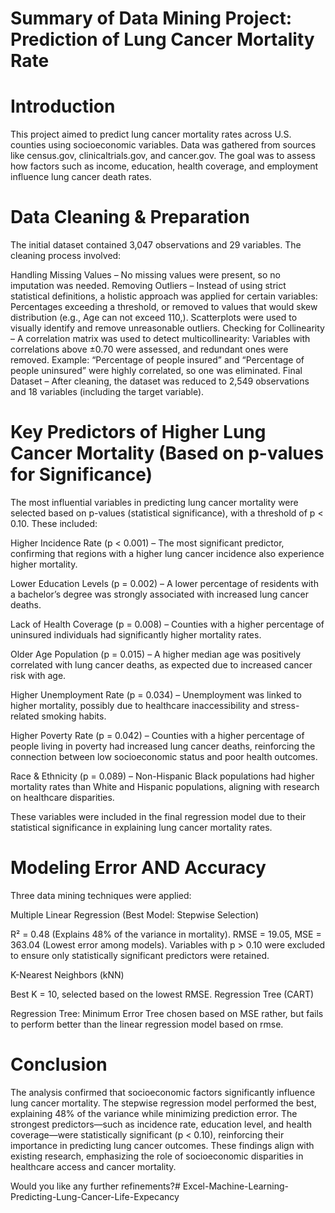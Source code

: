 # Summary of Data Mining Project: Prediction of Lung Cancer Mortality Rate
# Introduction
This project aimed to predict lung cancer mortality rates across U.S. counties using socioeconomic variables. Data was gathered from sources like census.gov, clinicaltrials.gov, and cancer.gov. The goal was to assess how factors such as income, education, health coverage, and employment influence lung cancer death rates.

# Data Cleaning & Preparation
The initial dataset contained 3,047 observations and 29 variables. The cleaning process involved:

Handling Missing Values – No missing values were present, so no imputation was needed.
Removing Outliers – Instead of using strict statistical definitions, a holistic approach was applied for certain variables:
Percentages exceeding a threshold, or removed to values that would skew distribution (e.g., Age can not exceed 110,).
Scatterplots were used to visually identify and remove unreasonable outliers.
Checking for Collinearity – A correlation matrix was used to detect multicollinearity:
Variables with correlations above ±0.70 were assessed, and redundant ones were removed.
Example: “Percentage of people insured” and “Percentage of people uninsured” were highly correlated, so one was eliminated.
Final Dataset – After cleaning, the dataset was reduced to 2,549 observations and 18 variables (including the target variable).

# Key Predictors of Higher Lung Cancer Mortality (Based on p-values for Significance)
The most influential variables in predicting lung cancer mortality were selected based on p-values (statistical significance), with a threshold of p < 0.10. These included:

Higher Incidence Rate (p < 0.001) – The most significant predictor, confirming that regions with a higher lung cancer incidence also experience higher mortality.

Lower Education Levels (p = 0.002) – A lower percentage of residents with a bachelor’s degree was strongly associated with increased lung cancer deaths.

Lack of Health Coverage (p = 0.008) – Counties with a higher percentage of uninsured individuals had significantly higher mortality rates.

Older Age Population (p = 0.015) – A higher median age was positively correlated with lung cancer deaths, as expected due to increased cancer risk with age.

Higher Unemployment Rate (p = 0.034) – Unemployment was linked to higher mortality, possibly due to healthcare inaccessibility and stress-related smoking habits.

Higher Poverty Rate (p = 0.042) – Counties with a higher percentage of people living in poverty had increased lung cancer deaths, reinforcing the connection between low socioeconomic status and poor health outcomes.

Race & Ethnicity (p = 0.089) – Non-Hispanic Black populations had higher mortality rates than White and Hispanic populations, aligning with research on healthcare disparities.

These variables were included in the final regression model due to their statistical significance in explaining lung cancer mortality rates.

# Modeling Error AND Accuracy
Three data mining techniques were applied:

Multiple Linear Regression (Best Model: Stepwise Selection)

R² = 0.48 (Explains 48% of the variance in mortality).
RMSE = 19.05, MSE = 363.04 (Lowest error among models).
Variables with p > 0.10 were excluded to ensure only statistically significant predictors were retained.

K-Nearest Neighbors (kNN)

Best K = 10, selected based on the lowest RMSE.
Regression Tree (CART)

Regression Tree: Minimum Error Tree chosen based on MSE rather, but fails to perform better than the linear regression model based on rmse.

# Conclusion
The analysis confirmed that socioeconomic factors significantly influence lung cancer mortality. The stepwise regression model performed the best, explaining 48% of the variance while minimizing prediction error. The strongest predictors—such as incidence rate, education level, and health coverage—were statistically significant (p < 0.10), reinforcing their importance in predicting lung cancer outcomes. These findings align with existing research, emphasizing the role of socioeconomic disparities in healthcare access and cancer mortality.

Would you like any further refinements?# Excel-Machine-Learning-Predicting-Lung-Cancer-Life-Expecancy

